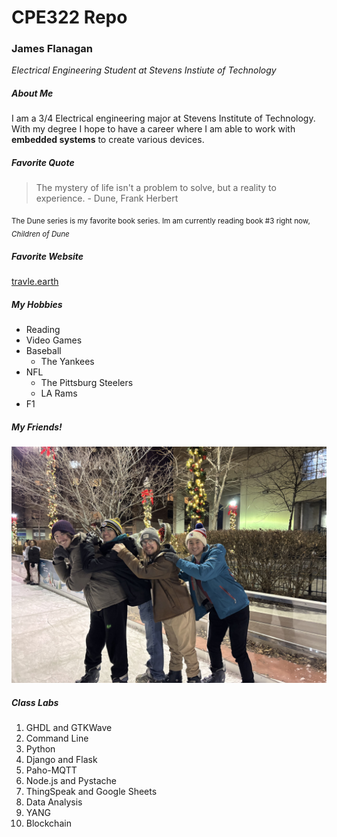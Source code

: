 # CPE322 Repo
### James Flanagan
_Electrical Engineering Student at Stevens Instiute of Technology_

##### About Me

I am a 3/4 Electrical engineering major at Stevens Institute of Technology. With my degree I hope to have a career where I am able to work with **embedded systems** to create various devices.

##### Favorite Quote

> The mystery of life isn't a problem to solve, but a reality to experience. - Dune, Frank Herbert

<sub> The Dune series is my favorite book series. Im am currently reading book #3 right now, _Children of Dune_ </sub>

##### Favorite Website

[travle.earth](https://travle.earth/)

##### My Hobbies
- Reading
- Video Games
- Baseball
  - The Yankees
- NFL
  - The Pittsburg Steelers
  - LA Rams
- F1

##### My Friends!
![Picture of Me with my friends](./assets/readme/friends.jpg)

##### Class Labs
1. GHDL and GTKWave
2. Command Line
3. Python
4. Django and Flask
5. Paho-MQTT
6. Node.js and Pystache
7. ThingSpeak and Google Sheets
8. Data Analysis
9. YANG
10. Blockchain




